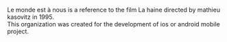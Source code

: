 Le monde est à nous is a reference to the film La haine directed by mathieu kasovitz in 1995. <br>
This organization was created for the development of ios or android mobile project.